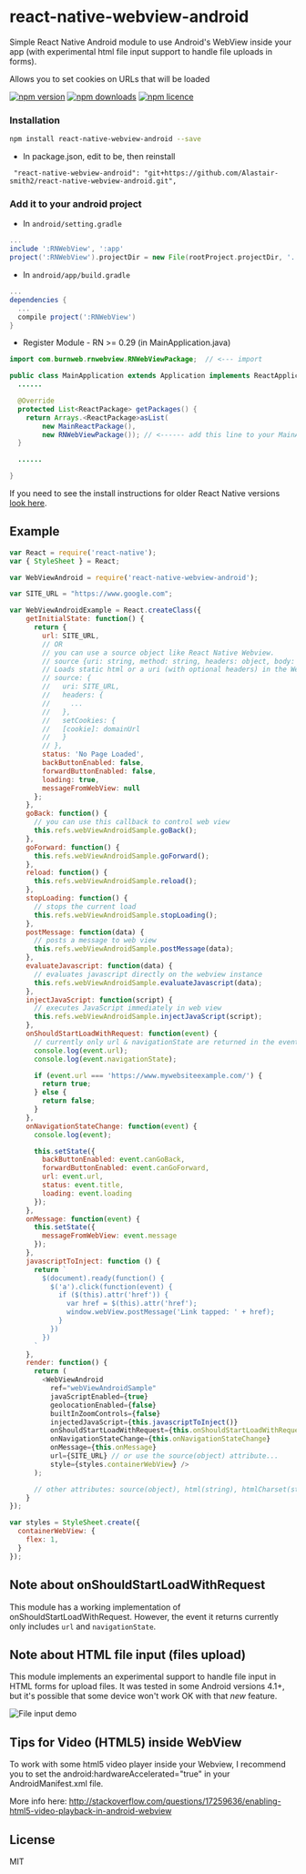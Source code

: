 # react-native-webview-android
Simple React Native Android module to use Android's WebView inside your app (with experimental html file input support to handle file uploads in forms).

Allows you to set cookies on URLs that will be loaded

[![npm version](http://img.shields.io/npm/v/react-native-webview-android.svg?style=flat-square)](https://npmjs.org/package/react-native-webview-android "View this project on npm")
[![npm downloads](http://img.shields.io/npm/dm/react-native-webview-android.svg?style=flat-square)](https://npmjs.org/package/react-native-webview-android "View this project on npm")
[![npm licence](http://img.shields.io/npm/l/react-native-webview-android.svg?style=flat-square)](https://npmjs.org/package/react-native-webview-android "View this project on npm")

### Installation

```bash
npm install react-native-webview-android --save
```
* In package.json, edit to be, then reinstall
```
 "react-native-webview-android": "git+https://github.com/Alastair-smith2/react-native-webview-android.git",
```

### Add it to your android project

* In `android/setting.gradle`

```gradle
...
include ':RNWebView', ':app'
project(':RNWebView').projectDir = new File(rootProject.projectDir, '../node_modules/react-native-webview-android/android')
```

* In `android/app/build.gradle`

```gradle
...
dependencies {
  ...
  compile project(':RNWebView')
}
```

* Register Module - RN >= 0.29 (in MainApplication.java)

```java
import com.burnweb.rnwebview.RNWebViewPackage;  // <--- import

public class MainApplication extends Application implements ReactApplication {
  ......

  @Override
  protected List<ReactPackage> getPackages() {
    return Arrays.<ReactPackage>asList(
        new MainReactPackage(),
        new RNWebViewPackage()); // <------ add this line to your MainApplication class
  }

  ......

}
```

If you need to see the install instructions for older React Native versions [look here](https://github.com/lucasferreira/react-native-webview-android/blob/react-native-older/README.md).


## Example
```javascript
var React = require('react-native');
var { StyleSheet } = React;

var WebViewAndroid = require('react-native-webview-android');

var SITE_URL = "https://www.google.com";

var WebViewAndroidExample = React.createClass({
    getInitialState: function() {
      return {
        url: SITE_URL,
        // OR
        // you can use a source object like React Native Webview.
        // source {uri: string, method: string, headers: object, body: string}, {html: string, baseUrl: string}
        // Loads static html or a uri (with optional headers) in the WebView. <Just like React Native's version>
        // source: {
        //   uri: SITE_URL,
        //   headers: {
        //     ...
        //   },
        //   setCookies: {
        //   [cookie]: domainUrl   
        //   }
        // },
        status: 'No Page Loaded',
        backButtonEnabled: false,
        forwardButtonEnabled: false,
        loading: true,
        messageFromWebView: null
      };
    },
    goBack: function() {
      // you can use this callback to control web view
      this.refs.webViewAndroidSample.goBack();
    },
    goForward: function() {
      this.refs.webViewAndroidSample.goForward();
    },
    reload: function() {
      this.refs.webViewAndroidSample.reload();
    },
    stopLoading: function() {
      // stops the current load
      this.refs.webViewAndroidSample.stopLoading();
    },
    postMessage: function(data) {
      // posts a message to web view
      this.refs.webViewAndroidSample.postMessage(data);
    },
    evaluateJavascript: function(data) {
      // evaluates javascript directly on the webview instance
      this.refs.webViewAndroidSample.evaluateJavascript(data);
    },
    injectJavaScript: function(script) {
      // executes JavaScript immediately in web view
      this.refs.webViewAndroidSample.injectJavaScript(script);
    },
    onShouldStartLoadWithRequest: function(event) {
      // currently only url & navigationState are returned in the event.
      console.log(event.url);
      console.log(event.navigationState);

      if (event.url === 'https://www.mywebsiteexample.com/') {
        return true;
      } else {
        return false;
      }
    },
    onNavigationStateChange: function(event) {
      console.log(event);

      this.setState({
        backButtonEnabled: event.canGoBack,
        forwardButtonEnabled: event.canGoForward,
        url: event.url,
        status: event.title,
        loading: event.loading
      });
    },
    onMessage: function(event) {
      this.setState({
        messageFromWebView: event.message
      });
    },
    javascriptToInject: function () {
      return `
        $(document).ready(function() {
          $('a').click(function(event) {
            if ($(this).attr('href')) {
              var href = $(this).attr('href');
              window.webView.postMessage('Link tapped: ' + href);
            }
          })
        })
      `
    },
    render: function() {
      return (
        <WebViewAndroid
          ref="webViewAndroidSample"
          javaScriptEnabled={true}
          geolocationEnabled={false}
          builtInZoomControls={false}
          injectedJavaScript={this.javascriptToInject()}
          onShouldStartLoadWithRequest={this.onShouldStartLoadWithRequest}
          onNavigationStateChange={this.onNavigationStateChange}
          onMessage={this.onMessage}
          url={SITE_URL} // or use the source(object) attribute...
          style={styles.containerWebView} />
      );

      // other attributes: source(object), html(string), htmlCharset(string), baseUrl(string), injectedJavaScript(string), disableCookies(bool), disablePlugins(bool), userAgent(string)
    }
});

var styles = StyleSheet.create({
  containerWebView: {
    flex: 1,
  }
});
```

## Note about onShouldStartLoadWithRequest

This module has a working implementation of onShouldStartLoadWithRequest. However, the event it returns currently only includes `url` and `navigationState`.

## Note about HTML file input (files upload)

This module implements an experimental support to handle file input in HTML forms for upload files. It was tested in some Android versions 4.1+, but it's possible that some device won't work OK with that *new* feature.

![File input demo](http://i.imgur.com/5Fbaxfn.gif)

## Tips for Video (HTML5) inside WebView

To work with some html5 video player inside your Webview, I recommend you to set the android:hardwareAccelerated="true" in your AndroidManifest.xml file.

More info here: http://stackoverflow.com/questions/17259636/enabling-html5-video-playback-in-android-webview

## License
MIT
